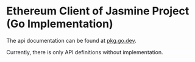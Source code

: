 # Ethereum Client of Jasmine Project (Go Implementation)

The api documentation can be found at [pkg.go.dev](https://pkg.go.dev/github.com/Troublor/jasmine-eth-go/sdk). 

Currently, there is only API definitions without implementation. 